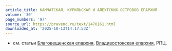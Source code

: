 ```yaml
---
article_title: КАМЧАТСКАЯ, КУРИЛЬСКАЯ И АЛЕУТСКИХ ОСТРОВОВ ЕПАРХИЯ
volume: '30'
page_numbers: '97'
source_url: https://pravenc.ru/text/1470161.html
downloaded_at: '2025-10-13T14:17:53Z'
---
```


- см. статьи [Благовещенская епархия](<https://pravenc.ru/text/Благовещенская епархия.html>), [Владивостокская епархия](<https://pravenc.ru/text/Владивостокская епархия.html>), РПЦ.
